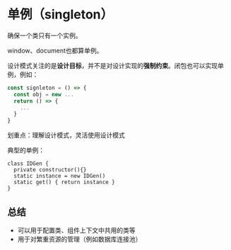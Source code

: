 # 单例（singleton）



确保一个类只有一个实例。

window、document也都算单例。



设计模式关注的是**设计目标**，并不是对设计实现的**强制约束**。闭包也可以实现单例，例如：

```js
const signleton = () => {
  const obj = new ...
  return () => {
    ...
  }
}
```

划重点：理解设计模式，灵活使用设计模式



典型的单例：

```tsx
class IDGen {
  private constructor(){}
  static instance = new IDGen()
  static get() { return instance }
}
```





## 总结

- 可以用于配置类、组件上下文中共用的类等
- 用于对繁重资源的管理（例如数据库连接池）

